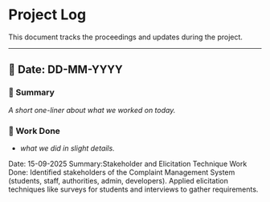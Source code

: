 # Project Log

This document tracks the proceedings and updates during the project.  

---

## 📅 Date: DD-MM-YYYY  
### 📝 Summary  
_A short one-liner about what we worked on today._

### 🔧 Work Done  
- _what we did in slight details._


Date: 15-09-2025
Summary:Stakeholder and Elicitation Technique
Work Done: Identified stakeholders of the Complaint Management System (students, staff, authorities, admin, developers).
Applied elicitation techniques like surveys for students and interviews to gather requirements.